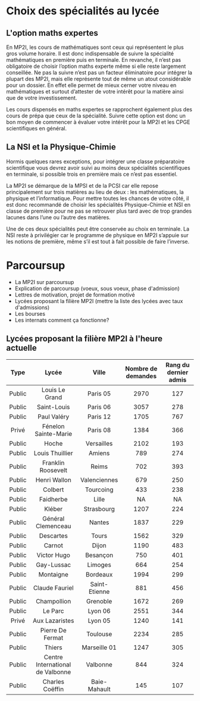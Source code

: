 # Choix des spécialités au lycée
## L'option maths expertes
En MP2I, les cours de mathématiques sont ceux qui représentent le plus gros volume horaire. Il est donc indispensable de suivre la spécialité mathématiques en première puis en terminale. En revanche, il n’est pas obligatoire de choisir l’option maths experte même si elle reste largement conseillée. Ne pas la suivre n’est pas un facteur éliminatoire pour intégrer la plupart des MP2I, mais elle représente tout de même un atout considérable pour un dossier. En effet elle permet de mieux cerner votre niveau en mathématiques et surtout d’attester de votre intérêt pour la matière ainsi que de votre investissement.

Les cours dispensés en maths expertes se rapprochent également plus des cours de prépa que ceux de la spécialité. Suivre cette option est donc un bon moyen de commencer à évaluer votre intérêt pour la MP2I et les CPGE scientifiques en général.

## La NSI et la Physique-Chimie
Hormis quelques rares exceptions, pour intégrer une classe préparatoire scientifique vous devrez avoir suivi au moins deux spécialités scientifiques en terminale, si possible trois en première mais ce n’est pas essentiel.

La MP2I se démarque de la MPSI et de la PCSI car elle repose principalement sur trois matières au lieu de deux : les mathématiques, la physique et l’informatique. Pour mettre toutes les chances de votre côté, il est donc recommandé de choisir les spécialités Physique-Chimie et NSI en classe de première pour ne pas se retrouver plus tard avec de trop grandes lacunes dans l’une ou l’autre des matières.

Une de ces deux spécialités peut être conservée au choix en terminale. La NSI reste à privilégier car le programme de physique en MP2I s’appuie sur les notions de première, même s’il est tout à fait possible de faire l’inverse.

# Parcoursup
 - La MP2I sur parcoursup
 - Explication de parcoursup (voeux, sous voeux, phase d'admission)
 - Lettres de motivation, projet de formation motivé
 - Lycées proposant la filière MP2I (mettre la liste des lycées avec taux d'admissions)
 - Les bourses
 - Les internats comment ça fonctionne?


## Lycées proposant la filière MP2I à l'heure actuelle

| Type    | Lycée | Ville | Nombre de demandes | Rang du dernier admis |
|:-------:|:-----:|:-----:|:-------------------:|:----------------------:
| Public | Louis Le Grand | Paris 05 | 2970 | 127 |
| Public | Saint-Louis | Paris 06 | 3057 | 278 |
| Public | Paul Valéry | Paris 12 | 1705 | 767 |
| Privé | Fénelon Sainte-Marie | Paris 08 | 1384 | 366 |
| Public | Hoche | Versailles | 2102 | 193 |
| Public | Louis Thuillier | Amiens | 789 | 274 |
| Public | Franklin Roosevelt | Reims | 702 | 393 |
| Public | Henri Wallon | Valenciennes | 679 | 250 |
| Public | Colbert | Tourcoing | 433 | 238 |
| Public | Faidherbe | Lille | NA | NA |
| Public | Kléber | Strasbourg | 1207 | 224 |
| Public | Général Clemenceau | Nantes | 1837 | 229 |
| Public | Descartes | Tours | 1562 | 329 |
| Public | Carnot | Dijon | 1190 | 483 |
| Public | Victor Hugo | Besançon | 750 | 401 |
| Public | Gay-Lussac | Limoges | 664 | 254 |
| Public | Montaigne | Bordeaux | 1994 | 299 |
| Public | Claude Fauriel | Saint-Etienne | 881 | 456 |
| Public | Champollion | Grenoble | 1672 | 269 |
| Public | Le Parc | Lyon 06 | 2551 | 344 |
| Privé | Aux Lazaristes | Lyon 05 | 1240 | 141 |
| Public | Pierre De Fermat | Toulouse | 2234 | 285 |
| Public | Thiers | Marseille 01 | 1247 | 305 |
| Public | Centre International de Valbonne | Valbonne | 844 | 324 |
| Public | Charles Coëffin | Baie-Mahault | 145 | 107 |
